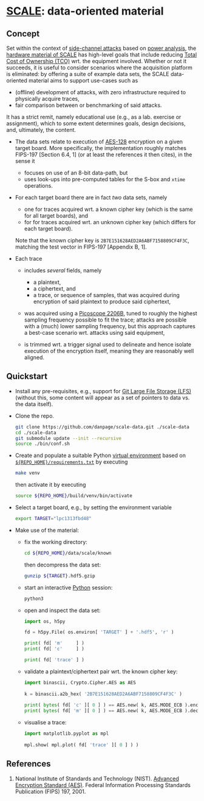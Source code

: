 # [SCALE](http://www.github.com/danpage/scale): data-oriented material

<!--- -------------------------------------------------------------------- --->

## Concept

Set within the context of
[side-channel attacks](http://en.wikipedia.org/wiki/Side-channel_attack)
based on
[power analysis](http://en.wikipedia.org/wiki/Power_analysis),
the
[hardware material of SCALE](http://www.github.com/danpage/scale-hw) 
has high-level goals that include reducing
[Total Cost of Ownership (TCO)](http://en.wikipedia.org/wiki/Total_cost_of_ownership)
wrt. the equipment involved.  Whether or not it succeeds, it is useful
to consider scenarios where the acquisition platform is eliminated: by
offering a suite of example data sets, the SCALE data-oriented material 
aims to support use-cases such as

- (offline) development of attacks, with zero infrastructure required
  to physically acquire traces,
- fair comparison between or benchmarking of said attacks.

It has a strict remit, namely educational use (e.g., as a lab. exercise 
or assignment), which to some extent determines goals, design decisions, 
and, ultimately, the content.

- The data sets relate to execution of
  [AES-128](http://en.wikipedia.org/wiki/Advanced_Encryption_Standard)
  encryption on a given target board.
  More specifically, the implementation roughly matches 
  FIPS-197 [Section 6.4, 1]
  (or at least the references it then cites),
  in the sense it 
  
  - focuses on use of an 8-bit data-path,
    but
  - uses look-ups into pre-computed tables for the S-box and `xtime` operations.

- For each target board there are in fact *two* data sets, namely

  - one for traces acquired wrt. a    known cipher key
    (which is the same for all target boards),
    and
  - for for traces acquired wrt. an unknown cipher key
    (which differs for each target board).

  Note that the known cipher key is 
  `2B7E151628AED2A6ABF7158809CF4F3C`, 
  matching the test vector in FIPS-197 [Appendix B, 1].
  
- Each trace 

  - includes *several* fields, namely
  
    - a  plaintext,
    - a ciphertext,
      and
    - a      trace,
      or sequence of samples, that was acquired during encryption of said 
      plaintext to produce said ciphertext,
  
  - was acquired using a 
    [Picoscope 2206B](http://www.picotech.com/download/manuals/picoscope-2000-series-data-sheet.pdf),
    tuned to roughly the highest sampling frequency possible to fit the
    trace; attacks are possible with a (much) lower sampling frequency,
    but this approach captures a best-case scenario wrt. attacks using 
    said equipment,
  
  - is trimmed wrt. a trigger signal used to delineate and hence isolate 
    execution of the encryption itself, meaning they are reasonably well 
    aligned.

<!--- -------------------------------------------------------------------- --->

## Quickstart

- Install any pre-requisites, e.g., support for
  [Git Large File Storage (LFS)](http://git-lfs.github.com/)
  (without this, some content will appear as a set of pointers to data vs. the data itself).

- Clone the repo.

  ```sh
  git clone https://github.com/danpage/scale-data.git ./scale-data
  cd ./scale-data
  git submodule update --init --recursive
  source ./bin/conf.sh
  ```

- Create and populate a suitable Python
  [virtual environment](https://docs.python.org/3/library/venv.html)
  based on 
  [`${REPO_HOME}/requirements.txt`](./requirements.txt) 
  by executing
   
  ```sh
  make venv
  ```
   
  then activate it by executing
   
  ```sh
  source ${REPO_HOME}/build/venv/bin/activate
  ``` 

- Select a target board, e.g., by setting the environment variable

  ```sh
  export TARGET="lpc1313fbd48"
  ```

- Make use of the material:


  - fix the working directory:
  
    ```sh
    cd ${REPO_HOME}/data/scale/known
    ```
  
    then decompress the data set:
  
    ```sh
    gunzip ${TARGET}.hdf5.gzip
    ```
  
  - start an interactive 
    [Python](http://www.python.org)
    session:
  
    ```sh
    python3
    ```  
  
  - open and inspect the data set:
  
    ```py
    import os, h5py
  
    fd = h5py.File( os.environ[ 'TARGET' ] + '.hdf5', 'r' )
  
    print( fd[ 'm'     ] )
    print( fd[ 'c'     ] )
  
    print( fd[ 'trace' ] )
    ```
  
  - validate a plaintext/ciphertext pair wrt. the known cipher key:
  
    ```py
    import binascii, Crypto.Cipher.AES as AES
     
    k = binascii.a2b_hex( '2B7E151628AED2A6ABF7158809CF4F3C' )
     
    print( bytes( fd[ 'c' ][ 0 ] ) == AES.new( k, AES.MODE_ECB ).encrypt( bytes( fd[ 'm' ][ 0 ] ) ) )
    print( bytes( fd[ 'm' ][ 0 ] ) == AES.new( k, AES.MODE_ECB ).decrypt( bytes( fd[ 'c' ][ 0 ] ) ) )
    ```
  
  - visualise a trace:
  
    ```py
    import matplotlib.pyplot as mpl
   
    mpl.show( mpl.plot( fd[ 'trace' ][ 0 ] ) )
    ```

<!--- -------------------------------------------------------------------- --->

## References

1. National Institute of Standards and Technology (NIST).
   [Advanced Encryption Standard (AES)](http://doi.org/10.6028/NIST.FIPS.197).
   Federal Information Processing Standards Publication (FIPS) 197, 2001.

<!--- -------------------------------------------------------------------- --->
